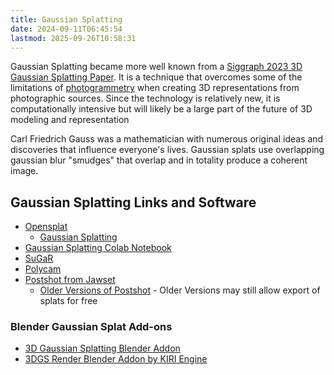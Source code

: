 ```yaml
---
title: Gaussian Splatting
date: 2024-09-11T06:45:54
lastmod: 2025-09-26T10:58:31
---
```


Gaussian Splatting became more well known from a [Siggraph 2023 3D Gaussian Splatting Paper](https://repo-sam.inria.fr/fungraph/3d-gaussian-splatting/). It is a technique that overcomes some of the limitations of [photogrammetry](./photogrammetry-software.md) when creating 3D representations from photographic sources. Since the technology is relatively new, it is computationally intensive but will likely be a large part of the future of 3D modeling and representation

Carl Friedrich Gauss was a mathematician with numerous original ideas and discoveries that influence everyone's lives. Gaussian splats use overlapping gaussian blur "smudges" that overlap and in totality produce a coherent image.

## Gaussian Splatting Links and Software

- [Opensplat](https://github.com/pierotofy/opensplat)
  - [Gaussian Splatting](https://github.com/graphdeco-inria/gaussian-splatting)
- [Gaussian Splatting Colab Notebook](https://github.com/camenduru/gaussian-splatting-colab)
- [SuGaR](https://github.com/Anttwo/SuGaR)
- [Polycam](https://poly.cam/tools/gaussian-splatting)
- [Postshot from Jawset](https://www.jawset.com/)
  - [Older Versions of Postshot](https://www.jawset.com/builds/postshot/windows/) - Older Versions may still allow export of splats for free

### Blender Gaussian Splat Add-ons

- [3D Gaussian Splatting Blender Addon](https://github.com/ReshotAI/gaussian-splatting-blender-addon)
- [3DGS Render Blender Addon by KIRI Engine](https://github.com/Kiri-Innovation/3dgs-render-blender-addon)
